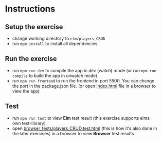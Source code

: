 # Instructions

## Setup the exercise

- change working directory to `elm/players_CRUD`
- run `npm install` to install all dependencies

## Run the exercise

- run `npm run dev` to compile the app in dev (watch) mode (or run `npm run compile` to build the app in unwatch mode)
- run `npm run frontend` to run the frontend in port 5500. You can change the port in the package.json file.  (or open [index.html](./index.html) file in a browser to view the app)

## Test

- run `npm run test` to view **Elm** test result (this exercise supports elms own test-library)
- open [browser_tests/players_CRUD.test.html](./browser_tests/players_CRUD.test.html) (this is how it's also done in the later exercises)
  in a browser to view **Browser** test results
